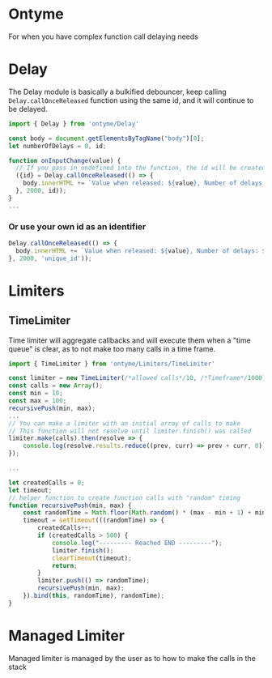 # Ontyme
For when you have complex function call delaying needs

# Delay
The Delay module is basically a bulkified debouncer, keep calling ```Delay.callOnceReleased``` function using the same id, and it will continue to be delayed.
```ts
import { Delay } from 'ontyme/Delay'

const body = document.getElementsByTagName("body")[0];
let numberOfDelays = 0, id;

function onInputChange(value) {
  // If you pass in undefined into the function, the id will be created for you
  ({id} = Delay.callOnceReleased(() => {
    body.innerHTML += `Value when released: ${value}, Number of delays: ${numberOfDelays++}</br>`;
  }, 2000, id));
}
...

```

### Or use your own id as an identifier
```ts
Delay.callOnceReleased(() => {
  body.innerHTML += `Value when released: ${value}, Number of delays: ${numberOfDelays++}</br>`;
}, 2000, 'unique_id'));
```

# Limiters

## TimeLimiter
Time limiter will aggregate callbacks and will execute them when a "time queue" is clear, as to not make too many calls in a time frame.

```ts
import { TimeLimiter } from 'ontyme/Limiters/TimeLimiter'

const limiter = new TimeLimiter(/*allowed calls*/10, /*Timeframe*/1000);
const calls = new Array();
const min = 10;
const max = 100;
recursivePush(min, max);
...
// You can make a limiter with an initial array of calls to make
// This function will not resolve until limiter.finish() was called
limiter.make(calls).then(resolve => {
    console.log(resolve.results.reduce((prev, curr) => prev + curr, 0));
});

...

let createdCalls = 0;
let timeout;
// helper function to create function calls with "random" timing
function recursivePush(min, max) {
    const randomTime = Math.floor(Math.random() * (max - min + 1) + min);
    timeout = setTimeout(((randomTime) => {
        createdCalls++;
        if (createdCalls > 500) {
            console.log("--------- Reached END ---------");
            limiter.finish();
            clearTimeout(timeout);
            return;
        }
        limiter.push(() => randomTime);
        recursivePush(min, max);
    }).bind(this, randomTime), randomTime);
}
```

# Managed Limiter
Managed limiter is managed by the user as to how to make the calls in the stack